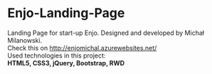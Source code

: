 # Enjo-Landing-Page
Landing Page for start-up Enjo. Designed and developed by Michał Milanowski.<br>
Check this on http://enjomichal.azurewebsites.net/<br>
Used technologies in this project:<br>
<strong>HTML5, CSS3, jQuery, Bootstrap, RWD</strong>
